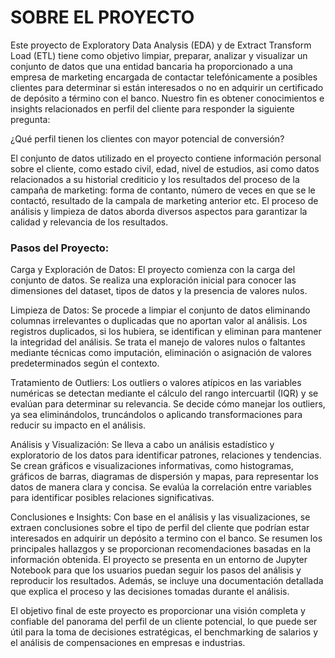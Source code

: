 # **SOBRE EL PROYECTO**

Este proyecto de Exploratory Data Analysis (EDA) y de Extract Transform Load (ETL) tiene como objetivo limpiar, preparar, analizar y visualizar un conjunto de datos que una entidad bancaria ha proporcionado a una empresa de marketing encargada de contactar telefónicamente a posibles clientes para determinar si están interesados o no en adquirir un certificado de depósito a término con el banco. Nuestro fin es obtener conocimientos e insights relacionados en perfil del cliente para responder la siguiente pregunta:

¿Qué perfil tienen los clientes con mayor potencial de conversión?

El conjunto de datos utilizado en el proyecto contiene información personal sobre el cliente, como estado civil, edad, nivel de estudios, asi como datos relacionados a su historial crediticio y los resultados del proceso de la campaña de marketing: forma de contanto, número de veces en que se le contactó, resultado de la campala de marketing anterior etc. El proceso de análisis y limpieza de datos aborda diversos aspectos para garantizar la calidad y relevancia de los resultados.

### **Pasos del Proyecto:**

Carga y Exploración de Datos: El proyecto comienza con la carga del conjunto de datos. Se realiza una exploración inicial para conocer las dimensiones del dataset, tipos de datos y la presencia de valores nulos.

Limpieza de Datos: Se procede a limpiar el conjunto de datos eliminando columnas irrelevantes o duplicadas que no aportan valor al análisis. Los registros duplicados, si los hubiera, se identifican y eliminan para mantener la integridad del análisis. Se trata el manejo de valores nulos o faltantes mediante técnicas como imputación, eliminación o asignación de valores predeterminados según el contexto.

Tratamiento de Outliers: Los outliers o valores atípicos en las variables numéricas se detectan mediante el cálculo del rango intercuartil (IQR) y se evalúan para determinar su relevancia. Se decide cómo manejar los outliers, ya sea eliminándolos, truncándolos o aplicando transformaciones para reducir su impacto en el análisis.

Análisis y Visualización: Se lleva a cabo un análisis estadístico y exploratorio de los datos para identificar patrones, relaciones y tendencias. Se crean gráficos e visualizaciones informativas, como histogramas, gráficos de barras, diagramas de dispersión y mapas, para representar los datos de manera clara y concisa. Se evalúa la correlación entre variables para identificar posibles relaciones significativas.

Conclusiones e Insights: Con base en el análisis y las visualizaciones, se extraen conclusiones sobre el tipo de perfil del cliente que podrían estar interesados en adquirir un depósito a termino con el banco. Se resumen los principales hallazgos y se proporcionan recomendaciones basadas en la información obtenida. El proyecto se presenta en un entorno de Jupyter Notebook para que los usuarios puedan seguir los pasos del análisis y reproducir los resultados. Además, se incluye una documentación detallada que explica el proceso y las decisiones tomadas durante el análisis.

El objetivo final de este proyecto es proporcionar una visión completa y confiable del panorama del perfil de un cliente potencial, lo que puede ser útil para la toma de decisiones estratégicas, el benchmarking de salarios y el análisis de compensaciones en empresas e industrias.